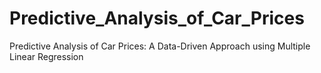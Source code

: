 # Predictive_Analysis_of_Car_Prices
Predictive Analysis of Car Prices: A Data-Driven Approach using Multiple Linear Regression
